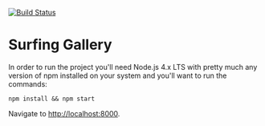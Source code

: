 [![Build Status](https://travis-ci.org/mareksuscak/surfing-gallery.svg)](https://travis-ci.org/mareksuscak/surfing-gallery)

# Surfing Gallery

In order to run the project you'll need Node.js 4.x LTS with pretty much any version of npm installed on your system and you'll want to run the commands:

```shell
npm install && npm start
```

Navigate to [http://localhost:8000](http://localhost:8000).
